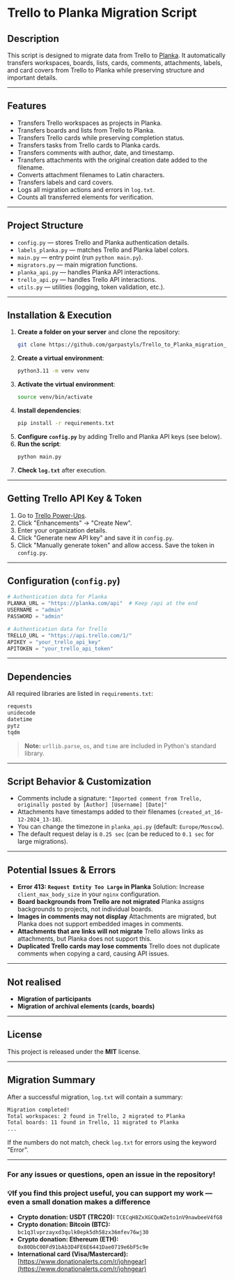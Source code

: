 # Trello to Planka Migration Script

## Description
This script is designed to migrate data from Trello to [Planka](https://github.com/plankanban/planka). It automatically transfers workspaces, boards, lists, cards, comments, attachments, labels, and card covers from Trello to Planka while preserving structure and important details.

---

## Features
- Transfers Trello workspaces as projects in Planka.
- Transfers boards and lists from Trello to Planka.
- Transfers Trello cards while preserving completion status.
- Transfers tasks from Trello cards to Planka cards.
- Transfers comments with author, date, and timestamp.
- Transfers attachments with the original creation date added to the filename.
- Converts attachment filenames to Latin characters.
- Transfers labels and card covers.
- Logs all migration actions and errors in `log.txt`.
- Counts all transferred elements for verification.

---

## Project Structure
- `config.py` — stores Trello and Planka authentication details.
- `labels_planka.py` — matches Trello and Planka label colors.
- `main.py` — entry point (run `python main.py`).
- `migrators.py` — main migration functions.
- `planka_api.py` — handles Planka API interactions.
- `trello_api.py` — handles Trello API interactions.
- `utils.py` — utilities (logging, token validation, etc.).

---

## Installation & Execution
1. **Create a folder on your server** and clone the repository:
   ```sh
   git clone https://github.com/garpastyls/Trello_to_Planka_migration_script.git
   ```
2. **Create a virtual environment**:
   ```sh
   python3.11 -m venv venv
   ```
3. **Activate the virtual environment**:
   ```sh
   source venv/bin/activate
   ```
4. **Install dependencies**:
   ```sh
   pip install -r requirements.txt
   ```
5. **Configure `config.py`** by adding Trello and Planka API keys (see below).
6. **Run the script**:
   ```sh
   python main.py
   ```
7. **Check `log.txt`** after execution.

---

## Getting Trello API Key & Token
1. Go to [Trello Power-Ups](https://trello.com/power-ups/admin).
2. Click "Enhancements" → "Create New".
3. Enter your organization details.
4. Click "Generate new API key" and save it in `config.py`.
5. Click "Manually generate token" and allow access. Save the token in `config.py`.

---

## Configuration (`config.py`)
```python
# Authentication data for Planka
PLANKA_URL = "https://planka.com/api"  # Keep /api at the end
USERNAME = "admin"
PASSWORD = "admin"

# Authentication data for Trello
TRELLO_URL = "https://api.trello.com/1/"
APIKEY = "your_trello_api_key"
APITOKEN = "your_trello_api_token"
```

---

## Dependencies
All required libraries are listed in `requirements.txt`:
```txt
requests
unidecode
datetime
pytz
tqdm
```
> **Note:** `urllib.parse`, `os`, and `time` are included in Python's standard library.

---

## Script Behavior & Customization
- Comments include a signature:
  `"Imported comment from Trello, originally posted by [Author] [Username] [Date]"`
- Attachments have timestamps added to their filenames (`created_at_16-12-2024_13-18`).
- You can change the timezone in `planka_api.py` (default: `Europe/Moscow`).
- The default request delay is `0.25 sec` (can be reduced to `0.1 sec` for large migrations).

---

## Potential Issues & Errors
- **Error 413: `Request Entity Too Large` in Planka**
  Solution: Increase `client_max_body_size` in your `nginx` configuration.
- **Board backgrounds from Trello are not migrated**
  Planka assigns backgrounds to projects, not individual boards.
- **Images in comments may not display**
  Attachments are migrated, but Planka does not support embedded images in comments.
- **Attachments that are links will not migrate**
  Trello allows links as attachments, but Planka does not support this.
- **Duplicated Trello cards may lose comments**
  Trello does not duplicate comments when copying a card, causing API issues.

---

## Not realised
- **Migration of participants**  
- **Migration of archival elements (cards, boards)**  

---

## License
This project is released under the **MIT** license.

---

## Migration Summary
After a successful migration, `log.txt` will contain a summary:
```sh
Migration completed!
Total workspaces: 2 found in Trello, 2 migrated to Planka
Total boards: 11 found in Trello, 11 migrated to Planka
...
```
If the numbers do not match, check `log.txt` for errors using the keyword "Error".

---

### For any issues or questions, open an issue in the repository!

### 💡If you find this project useful, you can support my work — even a small donation makes a difference
- **Crypto donation: USDT (TRC20):** `TCECqH8ZxXGCQuWZeto1nV9nawbeeV4fG8`
- **Crypto donation: Bitcoin (BTC):** `bc1q3lvprzayxd3qulk0epk5dh58zx36mfev76wj30`
- **Crypto donation: Ethereum (ETH):** `0x80DbC00Fd91bAb3D4FE6E6441Dae0719e6bF5c9e`
- **International card (Visa/Mastercard):**  
[https://www.donationalerts.com/r/johngear](https://www.donationalerts.com/r/johngear)
